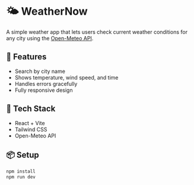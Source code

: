 # 🌤️ WeatherNow

A simple weather app that lets users check current weather conditions for any city using the [Open-Meteo API](https://open-meteo.com/).

## 🚀 Features
- Search by city name
- Shows temperature, wind speed, and time
- Handles errors gracefully
- Fully responsive design

## 🧠 Tech Stack
- React + Vite
- Tailwind CSS
- Open-Meteo API

## 📦 Setup
```bash
npm install
npm run dev
